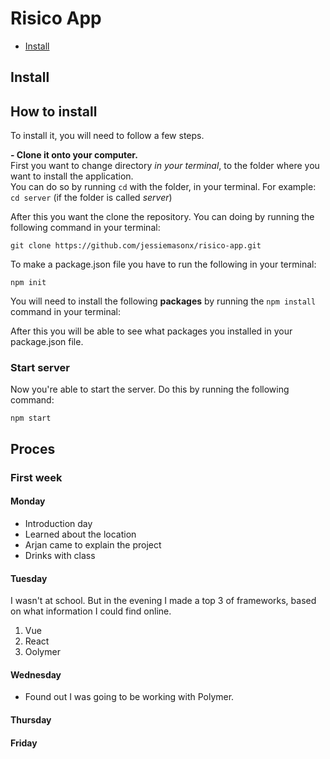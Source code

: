 # Risico App

- [Install](#install)

## Install


## How to install

To install it, you will need to follow a few steps.

__- Clone it onto your computer.__  
First you want to change directory *in your terminal*, to the folder where you want to install the application.  
You can do so by running `cd` with the folder, in your terminal. For example:  
```cd server```
(if the folder is called *server*)

After this you want the clone the repository. You can doing by running the following command in your terminal:

```
git clone https://github.com/jessiemasonx/risico-app.git
```

To make a package.json file you have to run the following in your terminal:
```
npm init
```
You will need to install the following __packages__ by running the `npm install` command in your terminal:

After this you will be able to see what packages you installed in your package.json file.

### Start server
Now you're able to start the server. Do this by running the following command:  
```
npm start
```


## Proces

### First week


#### Monday
- Introduction day
- Learned about the location
- Arjan came to explain the project
- Drinks with class

#### Tuesday
I wasn't at school. But in the evening I made a top 3 of frameworks, based on what information I could find online.
1. Vue
2. React
3. Oolymer


#### Wednesday
- Found out I was going to be working with Polymer.

#### Thursday

#### Friday
